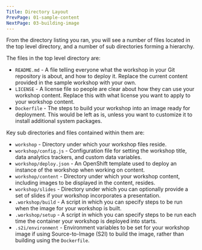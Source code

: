 ```yaml
---
Title: Directory Layout
PrevPage: 01-sample-content
NextPage: 03-building-image
---
```


From the directory listing you ran, you will see a number of files located in the top level directory, and a number of sub directories forming a hierarchy.

The files in the top level directory are:

* `README.md` - A file telling everyone what the workshop in your Git repository is about, and how to deploy it. Replace the current content provided in the sample workshop with your own.
* `LICENSE` - A license file so people are clear about how they can use your workshop content. Replace this with what license you want to apply to your workshop content.
* `Dockerfile` - The steps to build your workshop into an image ready for deployment. This would be left as is, unless you want to customize it to install additional system packages.

Key sub directories and files contained within them are:

* `workshop` - Directory under which your workshop files reside.
* `workshop/config.js` - Configuration file for setting the workshop title, data analytics trackers, and custom data variables.
* `workshop/deploy.json` - An OpenShift template used to deploy an instance of the workshop when working on content.
* `workshop/content` - Directory under which your workshop content, including images to be displayed in the content, resides.
* `workshop/slides` - Directory under which you can optionally provide a set of slides if your workshop incorporates a presentation.
* `.workshop/build` - A script in which you can specify steps to be run when the image for your workshop is built.
* `.workshop/setup` - A script in which you can specify steps to be run each time the container your workshop is deployed into starts.
* `.s2i/environment` - Environment variables to be set for your workshop image if using Source-to-Image (S2I) to build the image, rather than building using the `Dockerfile`.
